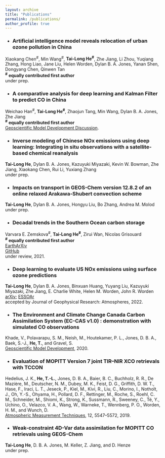 ```yaml
---
layout: archive
title: "Publications"
permalink: /publications/
author_profile: true
---
```


* ### Artificial intelligence model reveals relocation of urban ozone pollution in China <br />
Xiaokang Chen<sup>#</sup>, Min Wang<sup>#</sup>, **Tai-Long He<sup>#</sup>**, Zhe Jiang, Li Zhou, Yuqiang Zhang, Hong Liao, Jane Liu, Helen Worden, Dylan B. A. Jones, Yanan Shen, Dongyang Chen, Qinwen Tan<br />
**<sup>#</sup> equally contributed first author**<br />
under prep. 

* ### A comparative analysis for deep learning and Kalman Filter to predict CO in China <br />
Weichao Han<sup>#</sup>, **Tai-Long He<sup>#</sup>**, Zhaojun Tang, Min Wang, Dylan B. A. Jones, Zhe Jiang <br />
**<sup>#</sup> equally contributed first author**<br />
[Geoscientific Model Development Discussion](https://gmd.copernicus.org/preprints/gmd-2021-420/).

* ### Inverse modeling of Chinese NOx emissions using deep learning: Integrating in situ observations with a satellite-based chemical reanalysis <br />
**Tai-Long He**, Dylan B. A. Jones, Kazuyuki Miyazaki, Kevin W. Bowman, Zhe Jiang, Xiaokang Chen, Rui Li, Yuxiang Zhang <br />
under prep. 

* ### Impacts on transport in GEOS-Chem version 12.8.2 of an online relaxed Arakawa-Shubert convection scheme <br />
**Tai-Long He**, Dylan B. A. Jones, Hongyu Liu, Bo Zhang,  Andrea M. Molod <br />
under prep. 

* ### Decadal trends in the Southern Ocean carbon storage <br />
Varvara E. Zemskova<sup>#</sup>, **Tai-Long He<sup>#</sup>**, Zirui Wan, Nicolas Grisouard<br />
**<sup>#</sup> equally contributed first author**<br />
[EarthArXiv](https://doi.org/10.31223/X52603)<br />
[GitHub](https://github.com/tailonghe/Southern_Ocean_Carbon) <br />
under review, 2021. 

* ### Deep learning to evaluate US NOx emissions using surface ozone predictions <br />
**Tai-Long He**, Dylan B. A. Jones, Binxuan Huang, Yuyang Liu, Kazuyuki Miyazaki, Zhe Jiang, E. Charlie White, Helen M. Worden, John R. Worden <br />
[arXiv](https://arxiv.org/abs/1908.05841); [ESSOAr](https://www.essoar.org/doi/abs/10.1002/essoar.10507761.1) <br />
accepted by Journal of Geophysical Research: Atmospheres, 2022. 


* ### The Environment and Climate Change Canada Carbon Assimilation System (EC-CAS v1.0) : demonstration with simulated CO observations <br />
Khade, V., Polavarapu, S. M., Neish, M., Houtekamer, P. L., Jones, D. B. A., Baek, S.-J., **He, T.**, and Gravel, S. <br />
[Geoscientific Model Development](https://gmd.copernicus.org/preprints/gmd-2020-219/), 2020.

* ### Evaluation of MOPITT Version 7 joint TIR–NIR XCO retrievals with TCCON <br />
Hedelius, J. K., **He, T.-L.**, Jones, D. B. A., Baier, B. C., Buchholz, R. R., De Mazière, M., Deutscher, N. M., Dubey, M. K., Feist, D. G., Griffith, D. W. T., Hase, F., Iraci, L. T., Jeseck, P., Kiel, M., Kivi, R., Liu, C., Morino, I., Notholt, J., Oh, Y.-S., Ohyama, H., Pollard, D. F., Rettinger, M., Roche, S., Roehl, C. M., Schneider, M., Shiomi, K., Strong, K., Sussmann, R., Sweeney, C., Té, Y., Uchino, O., Velazco, V. A., Wang, W., Warneke, T., Wennberg, P. O., Worden, H. M., and Wunch, D. <br />
[Atmospheric Measurement Techniques](https://doi.org/10.5194/amt-12-5547-2019), 12, 5547–5572, 2019.

* ### Weak-constraint 4D-Var data assimilation for MOPITT CO retrievals using GEOS-Chem <br />
**Tai-Long He**, D. B. A. Jones, M. Keller, Z. Jiang, and D. Henze <br />
under prep.




<!--- <h3><em>You can also find my articles on <u><a href="https://scholar.google.com/citations?user=rfFLRuQAAAAJ&hl=en">my Google Scholar profile</a>.</u></em></h3> --->


